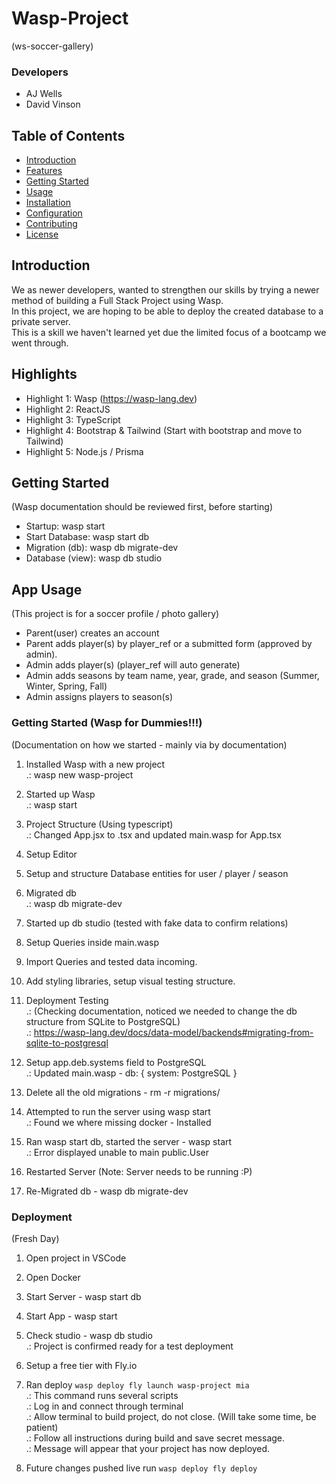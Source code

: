 # Wasp-Project

(ws-soccer-gallery)

### Developers

- AJ Wells
- David Vinson

## Table of Contents

- [Introduction](#introduction)
- [Features](#features)
- [Getting Started](#getting-started)
- [Usage](#usage)
- [Installation](#installation)
- [Configuration](#configuration)
- [Contributing](#contributing)
- [License](#license)

## Introduction

We as newer developers, wanted to strengthen our skills by trying a newer method of building a Full Stack Project using Wasp.
<br>In this project, we are hoping to be able to deploy the created database to a private server.
<br>This is a skill we haven't learned yet due the limited focus of a bootcamp we went through.

## Highlights

- Highlight 1: Wasp (https://wasp-lang.dev)
- Highlight 2: ReactJS
- Highlight 3: TypeScript
- Highlight 4: Bootstrap & Tailwind (Start with bootstrap and move to Tailwind)
- Highlight 5: Node.js / Prisma

## Getting Started

(Wasp documentation should be reviewed first, before starting)

- Startup: wasp start
- Start Database: wasp start db
- Migration (db): wasp db migrate-dev
- Database (view): wasp db studio

## App Usage

(This project is for a soccer profile / photo gallery)

- Parent(user) creates an account
- Parent adds player(s) by player_ref or a submitted form (approved by admin).
- Admin adds player(s) (player_ref will auto generate)
- Admin adds seasons by team name, year, grade, and season (Summer, Winter, Spring, Fall)
- Admin assigns players to season(s)

### Getting Started (Wasp for Dummies!!!)

(Documentation on how we started - mainly via by documentation)

1. Installed Wasp with a new project
   <br >.: wasp new wasp-project
2. Started up Wasp
   <br>.: wasp start

3. Project Structure (Using typescript)
   <br>.: Changed App.jsx to .tsx and updated main.wasp for App.tsx

4. Setup Editor

5. Setup and structure Database entities for user / player / season
6. Migrated db
   <br>.: wasp db migrate-dev

7. Started up db studio (tested with fake data to confirm relations)

8. Setup Queries inside main.wasp

9. Import Queries and tested data incoming.

10. Add styling libraries, setup visual testing structure.

11. Deployment Testing
    <br>.: (Checking documentation, noticed we needed to change the db structure from SQLite to PostgreSQL)
    <br>.: https://wasp-lang.dev/docs/data-model/backends#migrating-from-sqlite-to-postgresql

12. Setup app.deb.systems field to PostgreSQL
    <br>.: Updated main.wasp - db: { system: PostgreSQL }

13. Delete all the old migrations - rm -r migrations/

14. Attempted to run the server using wasp start
    <br>.: Found we where missing docker - Installed

15. Ran wasp start db, started the server - wasp start
    <br>.: Error displayed unable to main public.User

16. Restarted Server (Note: Server needs to be running :P)

17. Re-Migrated db - wasp db migrate-dev

### Deployment

(Fresh Day)

1. Open project in VSCode
2. Open Docker
3. Start Server - wasp start db
4. Start App - wasp start
5. Check studio - wasp db studio
   <br>.: Project is confirmed ready for a test deployment

6. Setup a free tier with Fly.io
7. Ran deploy `wasp deploy fly launch wasp-project mia`
   <br>.: This command runs several scripts
   <br>.: Log in and connect through terminal
   <br>.: Allow terminal to build project, do not close. (Will take some time, be patient)
   <br>.: Follow all instructions during build and save secret message.
   <br>.: Message will appear that your project has now deployed.

8. Future changes pushed live run `wasp deploy fly deploy`
